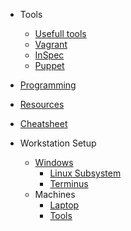- Tools
    - [Usefull tools](tools/)
    - [Vagrant](tools/vagrant.md)
    - [InSpec](tools/inspec.md)
    - [Puppet](tools/puppet.md)
    
- [Programming](programming/)
- [Resources](resources/)
- [Cheatsheet](cheatsheet/)
   
- Workstation Setup
  - [Windows](setup/)
    - [Linux Subsystem](setup/windows/linuxSubsystem/)
    - [Terminus](setup/windows/terminus/)
  - Machines
    - [Laptop](setup/laptop/README.md)
    - [Tools](setup/laptop/toolsToInstall.md)
